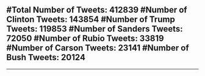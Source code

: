 #Total Number of Tweets: 412839 
#Number of Clinton Tweets: 143854
#Number of Trump Tweets: 119853
#Number of Sanders Tweets: 72050
#Number of Rubio Tweets: 33819
#Number of Carson Tweets: 23141
#Number of Bush Tweets: 20124
---
---
